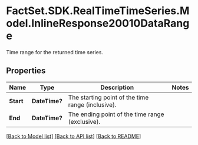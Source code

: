 # FactSet.SDK.RealTimeTimeSeries.Model.InlineResponse20010DataRange
Time range for the returned time series.

## Properties

Name | Type | Description | Notes
------------ | ------------- | ------------- | -------------
**Start** | **DateTime?** | The starting point of the time range (inclusive). | 
**End** | **DateTime?** | The ending point of the time range (exclusive). | 

[[Back to Model list]](../README.md#documentation-for-models) [[Back to API list]](../README.md#documentation-for-api-endpoints) [[Back to README]](../README.md)

